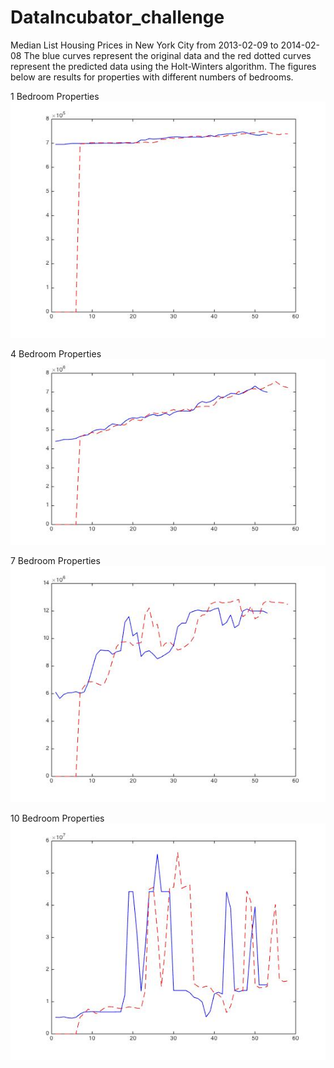 # DataIncubator_challenge
Median List Housing Prices in New York City from 2013-02-09 to 2014-02-08 
 The blue curves represent the original data and the red dotted curves represent the predicted data using the Holt-Winters algorithm. 
The figures below are results for properties with different numbers of bedrooms. 

1 Bedroom Properties
![Alt text](1BR_properties.jpg?raw=true "1 BR properties")

4 Bedroom Properties
![Alt text](4BR_properties.jpg?raw=true "4 BR properties")

7 Bedroom Properties
![Alt text](7BR_properties.jpg?raw=true "7 BR properties")

10 Bedroom Properties
![Alt text](10BR_properties.jpg?raw=true "10 BR properties")



